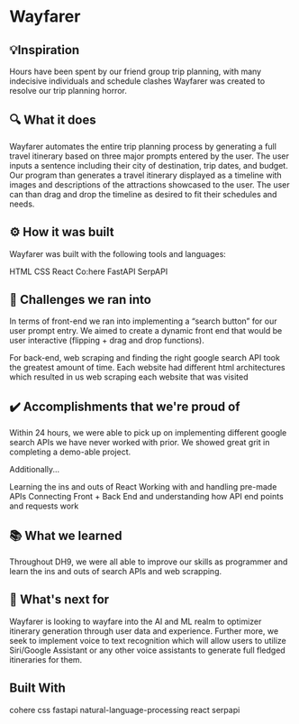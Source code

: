 # Wayfarer

## **💡Inspiration**
Hours have been spent by our friend group trip planning, with many indecisive individuals and schedule clashes Wayfarer was created to resolve our trip planning horror.

## **🔍 What it does**
Wayfarer automates the entire trip planning process by generating a full travel itinerary based on three major prompts entered by the user. The user inputs a sentence including their city of destination, trip dates, and budget. Our program than generates a travel itinerary displayed as a timeline with images and descriptions of the attractions showcased to the user. The user can than drag and drop the timeline as desired to fit their schedules and needs.

## **⚙️ How it was built**
Wayfarer was built with the following tools and languages:

HTML
CSS
React
Co:here
FastAPI
SerpAPI

## **🚧 Challenges we ran into**
In terms of front-end we ran into implementing a “search button” for our user prompt entry. We aimed to create a dynamic front end that would be user interactive (flipping + drag and drop functions).

For back-end, web scraping and finding the right google search API took the greatest amount of time. Each website had different html architectures which resulted in us web scraping each website that was visited

## **✔️ Accomplishments that we're proud of**
Within 24 hours, we were able to pick up on implementing different google search APIs we have never worked with prior. We showed great grit in completing a demo-able project.

Additionally...

Learning the ins and outs of React Working with and handling pre-made APIs Connecting Front + Back End and understanding how API end points and requests work

## **📚 What we learned**
Throughout DH9, we were all able to improve our skills as programmer and learn the ins and outs of search APIs and web scrapping.

## **🔭 What's next for**
Wayfarer is looking to wayfare into the AI and ML realm to optimizer itinerary generation through user data and experience. Further more, we seek to implement voice to text recognition which will allow users to utilize Siri/Google Assistant or any other voice assistants to generate full fledged itineraries for them.

## **Built With**
cohere
css
fastapi
natural-language-processing
react
serpapi
